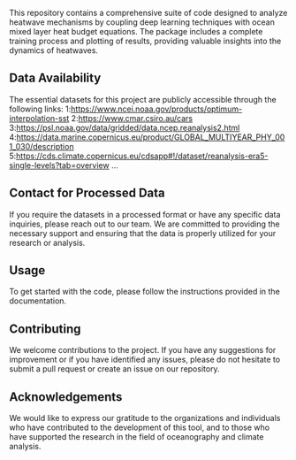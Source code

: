 This repository contains a comprehensive suite of code designed to analyze heatwave mechanisms by coupling deep learning techniques with ocean mixed layer heat budget equations. The package includes a complete training process and plotting of results, providing valuable insights into the dynamics of heatwaves.

## Data Availability
The essential datasets for this project are publicly accessible through the following links:
1:https://www.ncei.noaa.gov/products/optimum-interpolation-sst
2:https://www.cmar.csiro.au/cars
3:https://psl.noaa.gov/data/gridded/data.ncep.reanalysis2.html
4:https://data.marine.copernicus.eu/product/GLOBAL_MULTIYEAR_PHY_001_030/description
5:https://cds.climate.copernicus.eu/cdsapp#!/dataset/reanalysis-era5-single-levels?tab=overview
...

## Contact for Processed Data
If you require the datasets in a processed format or have any specific data inquiries, please reach out to our team. We are committed to providing the necessary support and ensuring that the data is properly utilized for your research or analysis.

## Usage
To get started with the code, please follow the instructions provided in the documentation. 

## Contributing
We welcome contributions to the project. If you have any suggestions for improvement or if you have identified any issues, please do not hesitate to submit a pull request or create an issue on our repository.

## Acknowledgements
We would like to express our gratitude to the organizations and individuals who have contributed to the development of this tool, and to those who have supported the research in the field of oceanography and climate analysis.
